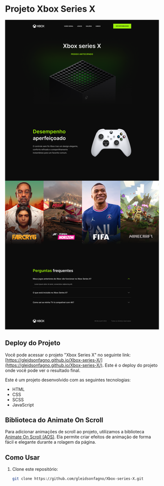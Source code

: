 # Projeto Xbox Series X

![Xbox](Xbox.png)

## Deploy do Projeto

Você pode acessar o projeto "Xbox Series X" no seguinte link: [https://gleidsonfagno.github.io/Xbox-series-X/](https://gleidsonfagno.github.io/Xbox-series-X/). Este é o deploy do projeto onde você pode ver o resultado final.

Este é um projeto desenvolvido com as seguintes tecnologias:

- HTML
- CSS
- SCSS
- JavaScript

## Biblioteca do Animate On Scroll

Para adicionar animações de scroll ao projeto, utilizamos a biblioteca [Animate On Scroll (AOS)](http://michalsnik.github.io/aos/). Ela permite criar efeitos de animação de forma fácil e elegante durante a rolagem da página.

## Como Usar

1. Clone este repositório:

   ```bash
   git clone https://github.com/gleidsonfagno/Xbox-series-X.git
